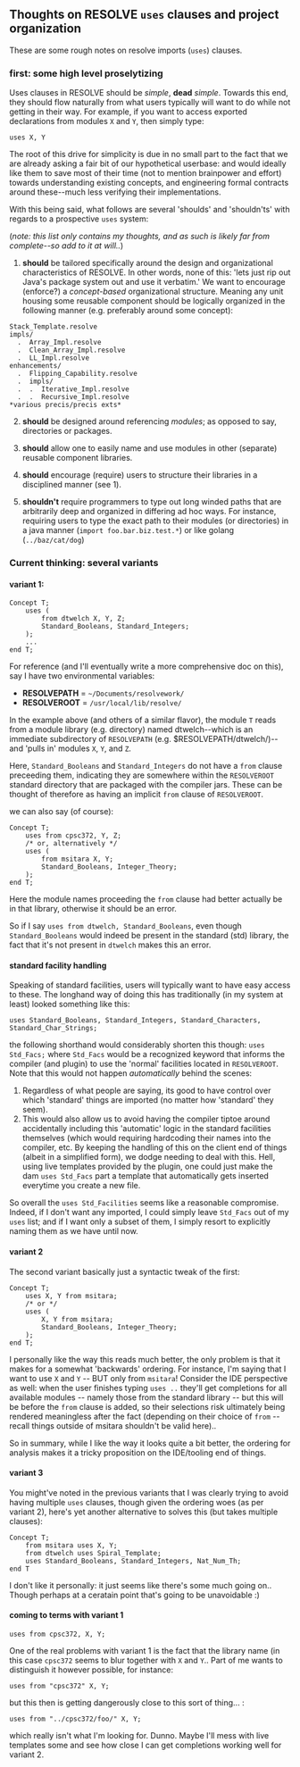 ## Thoughts on RESOLVE `uses` clauses and project organization

These are some rough notes on resolve imports (`uses`) clauses.

### first: some high level proselytizing
Uses clauses in RESOLVE should be *simple*, **dead** *simple*. Towards this end, they should flow naturally from what
users typically will want to do while not getting in their way. For example, if you want to access exported
declarations from modules `X` and `Y`, then simply type:

```
uses X, Y
```
The root of this drive for simplicity is due in no small part to the fact that
we are already asking a fair bit of our hypothetical userbase: and would ideally like them to save most of their time
(not to mention brainpower and effort) towards understanding existing concepts, and engineering
formal contracts around these--much less verifying their implementations.

With this being said, what follows are several 'shoulds' and 'shouldn'ts' with regards to
a prospective `uses` system:

(*note: this list only contains my thoughts, and as such is likely far from complete--so add to it at will..*)

1. **should** be tailored specifically around the design and organizational characteristics of RESOLVE.
In other words, none of this: 'lets just rip out Java's package system out and use it verbatim.' We want to encourage
(enforce?) a *concept-based* organizational structure. Meaning any unit housing some reusable component
should be logically organized in the following manner (e.g. preferably around some concept):
```
Stack_Template.resolve
impls/
  .  Array_Impl.resolve
  .  Clean_Array_Impl.resolve
  .  LL_Impl.resolve
enhancements/
  .  Flipping_Capability.resolve
  .  impls/
  .  .  Iterative_Impl.resolve
  .  .  Recursive_Impl.resolve
*various precis/precis exts*
```
2.  **should** be designed around referencing *modules*; as opposed to say, directories or packages.

3. **should** allow one to easily name and use modules in other (separate) reusable component libraries.

4. **should** encourage (require) users to structure their libraries in a disciplined manner (see 1).

5. **shouldn't** require programmers to type out long winded paths that are arbitrarily deep and organized in differing
ad hoc ways. For instance, requiring users to type the exact path to their modules (or directories) in a java manner
(`import foo.bar.biz.test.*`) or like golang (`../baz/cat/dog`)


### Current thinking: several variants

#### variant 1:

```
Concept T;
    uses (
        from dtwelch X, Y, Z;
        Standard_Booleans, Standard_Integers;
    );
    ...
end T;
```

For reference (and I'll eventually write a more comprehensive doc on this), say I have two environmental variables:
* **RESOLVEPATH** = `~/Documents/resolvework/`
* **RESOLVEROOT** = `/usr/local/lib/resolve/`

In the example above (and others of a similar flavor), the module `T` reads from a module library (e.g. directory)
named dtwelch--which is an immediate subdirectory of `RESOLVEPATH`
(e.g. $RESOLVEPATH/dtwelch/)-- and 'pulls in' modules `X`, `Y`, and `Z`.

Here, `Standard_Booleans` and `Standard_Integers` do not have a `from` clause preceeding them, indicating they are
somewhere within the `RESOLVEROOT` standard directory that are packaged with the compiler jars. These can be thought
of therefore as having an implicit `from` clause of `RESOLVEROOT`.

we can also say (of course):

```
Concept T;
    uses from cpsc372, Y, Z;
    /* or, alternatively */
    uses (
        from msitara X, Y;
        Standard_Booleans, Integer_Theory;
    );
end T;
```

Here the module names proceeding the `from` clause had better actually be in that library,
otherwise it should be an error.

So if I say `uses from dtwelch, Standard_Booleans`, even though `Standard_Booleans` would indeed be present
in the standard (std) library, the fact that it's not present in `dtwelch` makes this an error.

#### standard facility handling

Speaking of standard facilities, users will typically want to have easy access to these. The longhand way of doing this
has traditionally (in my system at least) looked something like this:
```
uses Standard_Booleans, Standard_Integers, Standard_Characters, Standard_Char_Strings;
```
the following shorthand would considerably shorten this though: `uses Std_Facs;` where `Std_Facs` would be a recognized
keyword that informs the compiler (and plugin) to use the 'normal' facilities located in `RESOLVEROOT`. Note that this
would not happen *automatically* behind the scenes:

1. Regardless of what people are saying, its good to have control over
which 'standard' things are imported (no matter how 'standard' they seem).
2. This would also allow us to avoid having the compiler tiptoe around accidentally including this 'automatic' logic
 in the standard facilities themselves (which would requiring hardcoding their names into the compiler, etc. By keeping
 the handling of this on the client end of things (albeit in a simplified form), we dodge needing to deal with this.
 Hell, using live templates provided by the plugin, one could just make the dam `uses Std_Facs` part a template
 that automatically gets inserted everytime you create a new file.

So overall the `uses Std_Facilities` seems like a reasonable compromise. Indeed, if I don't want any imported,
I could simply leave `Std_Facs` out of my `uses` list; and if I want only a subset of them, I simply resort to
explicitly naming them as we have until now.

#### variant 2

The second variant basically just a syntactic tweak of the first:

```
Concept T;
    uses X, Y from msitara;
    /* or */
    uses (
        X, Y from msitara;
        Standard_Booleans, Integer_Theory;
    );
end T;
```
I personally like the way this reads much better, the only problem is that it makes for a somewhat 'backwards' ordering.
For instance, I'm saying that I want to use `X` and `Y` -- BUT only from `msitara`! Consider the IDE perspective as
well: when the user finishes typing `uses ..` they'll get completions for all available modules -- namely those from
 the standard library -- but this will be before the
`from` clause is added, so their selections risk ultimately being rendered meaningless after the fact
(depending on their choice of `from` -- recall things outside of msitara shouldn't be valid here)..

So in summary, while I like the way it looks quite a bit better, the ordering for analysis makes it a tricky proposition
 on the IDE/tooling end of things.

#### variant 3

You might've noted in the previous variants that I was clearly trying to avoid having multiple `uses` clauses, though
given the ordering woes (as per variant 2), here's yet another alternative to solves this (but takes multiple clauses):

```
Concept T;
    from msitara uses X, Y;
    from dtwelch uses Spiral_Template;
    uses Standard_Booleans, Standard_Integers, Nat_Num_Th;
end T
```
I don't like it personally: it just seems like there's some much going on.. Though perhaps at a ceratain point that's
 going to be unavoidable :)

#### coming to terms with variant 1

```
uses from cpsc372, X, Y;
```
One of the real problems with variant 1 is the fact that the library name (in this case `cpsc372` seems to blur together
with `X` and `Y`.. Part of me wants to distinguish it however possible, for instance:

```
uses from "cpsc372" X, Y;
```

but this then is getting dangerously close to this sort of thing... :

```
uses from "../cpsc372/foo/" X, Y;
```
which really isn't what I'm looking for. Dunno. Maybe I'll mess with live templates some and see how close I can get
completions working well for variant 2.